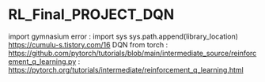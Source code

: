 # RL_Final_PROJECT_DQN

import gymnasium error : import sys sys.path.append(library_location) https://cumulu-s.tistory.com/16
DQN from torch         : https://github.com/pytorch/tutorials/blob/main/intermediate_source/reinforcement_q_learning.py
                       : https://pytorch.org/tutorials/intermediate/reinforcement_q_learning.html
